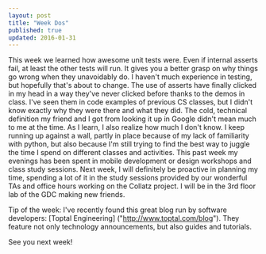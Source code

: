 ```yaml
---
layout: post
title: "Week Dos"
published: true
updated: 2016-01-31
---
```


This week we learned how awesome unit tests were. Even if internal asserts fail, at least the other tests will run. It gives you a better grasp on why things go wrong when they unavoidably do. I haven't much experience in testing, but hopefully that's about to change. The use of asserts have finally clicked in my head in a way they've never clicked before thanks to the demos in class. I've seen them in code examples of previous CS classes, but I didn't know exactly why they were there and what they did. The cold, technical definition my friend and I got from looking it up in Google didn't mean much to me at the time. 
    As I learn, I also realize how much I don't know. I keep running up against a wall, partly in place because of my lack of familiarity with python, but also because I'm still trying to find the best way to juggle the time I spend on different classes and activities. This past week my evenings has been spent in mobile development or design workshops and class study sessions.
    Next week, I will definitely be proactive in planning my time, spending a lot of it in the study sessions provided by our wonderful TAs and office hours working on the Collatz project. I will be in the 3rd floor lab of the GDC making new friends. 
    
Tip of the week:
I've recently found this great blog run by software developers: [Toptal Engineering] ("http://www.toptal.com/blog"). They feature not only technology announcements, but also guides and tutorials.

See you next week!
